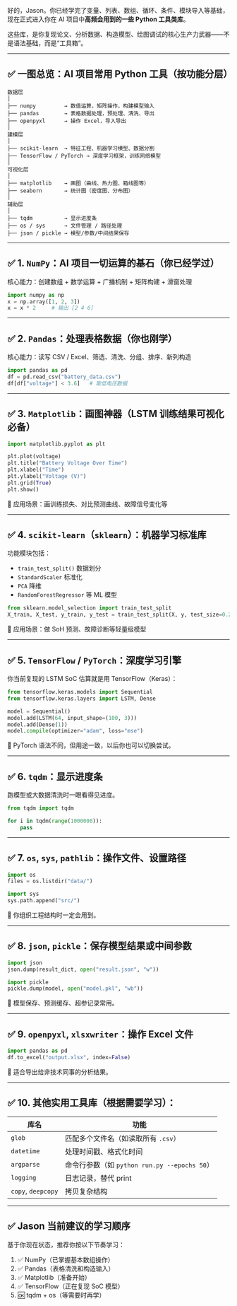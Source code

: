 好的，Jason。你已经学完了变量、列表、数组、循环、条件、模块导入等基础，现在正式进入你在 AI 项目中**高频会用到的一些 Python 工具类库**。

这些库，是你复现论文、分析数据、构造模型、绘图调试的核心生产力武器——不是语法基础，而是“工具箱”。

---

## ✅ 一图总览：AI 项目常用 Python 工具（按功能分层）

```
数据层
│
├── numpy         → 数值运算，矩阵操作，构建模型输入
├── pandas        → 表格数据处理，预处理、清洗、导出
├── openpyxl      → 操作 Excel，导入导出
│
建模层
│
├── scikit-learn  → 特征工程、机器学习模型、数据分割
├── TensorFlow / PyTorch → 深度学习框架，训练网络模型
│
可视化层
│
├── matplotlib    → 画图（曲线、热力图、箱线图等）
├── seaborn       → 统计图（密度图、分布图）
│
辅助层
│
├── tqdm          → 显示进度条
├── os / sys      → 文件管理 / 路径处理
├── json / pickle → 模型/参数/中间结果保存
```

---

## ✅ 1. `NumPy`：AI 项目一切运算的基石（你已经学过）

核心能力：创建数组 + 数学运算 + 广播机制 + 矩阵构建 + 滑窗处理

```python
import numpy as np
x = np.array([1, 2, 3])
x = x * 2     # 输出 [2 4 6]
```

---

## ✅ 2. `Pandas`：处理表格数据（你也刚学）

核心能力：读写 CSV / Excel、筛选、清洗、分组、排序、新列构造

```python
import pandas as pd
df = pd.read_csv("battery_data.csv")
df[df["voltage"] < 3.6]   # 取低电压数据
```

---

## ✅ 3. `Matplotlib`：画图神器（LSTM 训练结果可视化必备）

```python
import matplotlib.pyplot as plt

plt.plot(voltage)
plt.title("Battery Voltage Over Time")
plt.xlabel("Time")
plt.ylabel("Voltage (V)")
plt.grid(True)
plt.show()
```

📌 应用场景：画训练损失、对比预测曲线、故障信号变化等

---

## ✅ 4. `scikit-learn`（`sklearn`）：机器学习标准库

功能模块包括：

* `train_test_split()` 数据划分
* `StandardScaler` 标准化
* `PCA` 降维
* `RandomForestRegressor` 等 ML 模型

```python
from sklearn.model_selection import train_test_split
X_train, X_test, y_train, y_test = train_test_split(X, y, test_size=0.2)
```

📌 应用场景：做 SoH 预测、故障诊断等轻量级模型

---

## ✅ 5. `TensorFlow` / `PyTorch`：深度学习引擎

你当前复现的 LSTM SoC 估算就是用 TensorFlow（Keras）：

```python
from tensorflow.keras.models import Sequential
from tensorflow.keras.layers import LSTM, Dense

model = Sequential()
model.add(LSTM(64, input_shape=(100, 3)))
model.add(Dense(1))
model.compile(optimizer="adam", loss="mse")
```

📌 PyTorch 语法不同，但用途一致，以后你也可以切换尝试。

---

## ✅ 6. `tqdm`：显示进度条

跑模型或大数据清洗时一眼看得见进度。

```python
from tqdm import tqdm

for i in tqdm(range(1000000)):
    pass
```

---

## ✅ 7. `os`, `sys`, `pathlib`：操作文件、设置路径

```python
import os
files = os.listdir("data/")

import sys
sys.path.append("src/")
```

📌 你组织工程结构时一定会用到。

---

## ✅ 8. `json`, `pickle`：保存模型结果或中间参数

```python
import json
json.dump(result_dict, open("result.json", "w"))

import pickle
pickle.dump(model, open("model.pkl", "wb"))
```

📌 模型保存、预测缓存、超参记录常用。

---

## ✅ 9. `openpyxl`, `xlsxwriter`：操作 Excel 文件

```python
import pandas as pd
df.to_excel("output.xlsx", index=False)
```

📌 适合导出给非技术同事的分析结果。

---

## ✅ 10. 其他实用工具库（根据需要学习）：

| 库名                 | 功能                                   |
| ------------------ | ------------------------------------ |
| `glob`             | 匹配多个文件名（如读取所有 `.csv`）                |
| `datetime`         | 处理时间戳、格式化时间                          |
| `argparse`         | 命令行参数（如 `python run.py --epochs 50`） |
| `logging`          | 日志记录，替代 print                        |
| `copy`, `deepcopy` | 拷贝复杂结构                               |

---

## ✅ Jason 当前建议的学习顺序

基于你现在状态，推荐你按以下节奏学习：

1. ✅ NumPy（已掌握基本数组操作）
2. ✅ Pandas（表格清洗和构造输入）
3. ✅ Matplotlib（准备开始）
4. ✅ TensorFlow（正在复现 SoC 模型）
5. 🆗 tqdm + os（等需要时再学）


